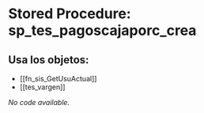 # Stored Procedure: sp_tes_pagoscajaporc_crea

## Usa los objetos:
- [[fn_sis_GetUsuActual]]
- [[tes_vargen]]

*No code available.*

